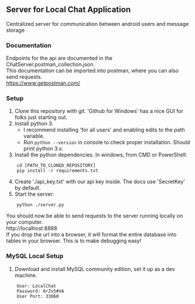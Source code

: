 ## Server for Local Chat Application
Centralized server for communication between android users and message storage


### Documentation
Endpoints for the api are documented in the ChatServer.postman_collection.json.  
This documentation can be imported into postman, where you can also send requests.  
https://www.getpostman.com/  

### Setup
1. Clone this repository with git. 'Github for Windows' has a nice GUI for folks just starting out.
2. Install python 3. 
    - I recommend installing 'for all users' and enabling edits to the path variable.
    - Run ```python --version``` in console to check proper installation. Should print python 3.x.
3. Install the python dependencies. In windows, from CMD or PowerShell:
```
    cd [PATH_TO_CLONED_REPOSITORY]
    pip install -r requirements.txt
```
4. Create './api_key.txt' with our api key inside. The docs use 'SecretKey' by default.
5. Start the server:
```
    python ./server.py
```
You should now be able to send requests to the server running locally on your computer.  
http://localhost:8888  
If you drop the url into a browser, it will format the entire database into tables in your browser. This is to make debugging easy!  

### MySQL Local Setup
1. Download and install MySQL community edition, set it up as a dev machine.
``` 
    User: LocalChat
    Password: 0rZv5#VA
    User Port: 33060
```
